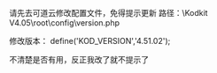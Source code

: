 请先去可道云修改配置文件，免得提示更新
路径：\Kodkit V4.05\root\config\version.php

修改版本：
define('KOD_VERSION','4.51.02');

不清楚是否有用，反正我改了就不提示了
